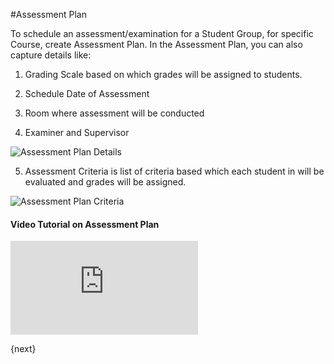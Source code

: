 <!-- add-breadcrumbs -->
#Assessment Plan

To schedule an assessment/examination for a Student Group, for specific Course, create Assessment Plan. In the Assessment Plan, you can also capture details like:

1. Grading Scale based on which grades will be assigned to students.

2. Schedule Date of Assessment

3. Room where assessment will be conducted

4. Examiner and Supervisor

<img class="screenshot" alt="Assessment Plan Details" src="{{docs_base_url}}/assets/img/education/assessment/assessment-plan-details.png">

5. Assessment Criteria is list of criteria based which each student in will be evaluated and grades will be assigned.

<img class="screenshot" alt="Assessment Plan Criteria" src="{{docs_base_url}}/assets/img/education/assessment/assessment-plan-criteria.png">

#### Video Tutorial on Assessment Plan



<div>
    <div class='embed-container'>
        <iframe src='https://www.youtube.com/embed/Q9CzzoYb_Js' frameborder='0' allowfullscreen>
        </iframe>
    </div>
</div>    

{next}